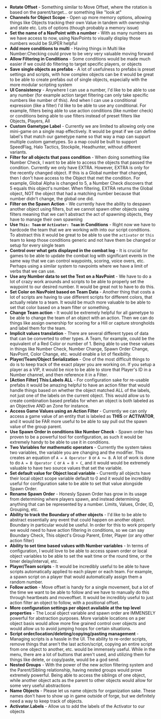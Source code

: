  - **Rotate Offset** - Something similar to Move Offset, where the rotation is
   based on the parent/target... or something like "look at"
 - **Channels for Object Scope** - Open up more memory options, allowing things
   like Objects tracking their own Value in tandem with ownership and state
etc. Lots of options (though probably a memory issue)
 - **Set the name of a NavPoint with a number** - With as many numbers as we
   have access to now, using NavPoints to visually display those numbers would
be SUPER helpful
 - **Add more conditions to multi** - Having things in Multi like
   Number:Checking could prove to be very very valuable moving forward
 - **Allow Filtering in Conditions** - Some conditions would be made much
   easier if we could do filtering to target specific players, or objects
 - **Save single objects as prefabs** - A lot of usefulness to prefabs is
   preset settings and scripts, with how complex objects can be it would be
great to be able to create prefabs out of single objects, especially with the
more modular scripting system
 - **UI Consistency** - Anywhere I can use a number, I'd like to be able to use
   any number (for example action target filtering can only take specific
numbers like number of this). And when I can use a conditional expression (like
a filter) I'd like to be able to use any conditional. For example, filters
being able to use action conditions (like number check) or conditions being
able to use filters instead of preset filters like Objects, Players, All
 - **Custom Gametype Label** - Currently we are limited to allowing only one
   mini-game on a single map effectively. It would be great if we can define
label's that match our gametype name so that way a map can suppurt multiple
custom gametypes. So a map could be built to support SpeedFlag, Halo Tactics,
Stockpile, Headhunter, without different variants.
 - **Filter for all objects that pass condition** - When doing something like
   Number Check, I want to be able to access the objects that passed the
condition. Currently we only have EXTRA. However, EXTRA is only for the
recently changed object. If this is a Global number that changed, then I don't
have access to the Object that met the condition. For example, Global Alpha is
changed to 5, a Number Check discovers that 5 equals this object's number. When
filtering, EXTRA returns the Global object, NOT the object that had a matching
number because that number didn't change, the global one did.
 - **Filter on the Spawn Action** - We currently have the ability to despawn
   another object using filters, but we cannot spawn other objects using
filters meaning that we can't abstract the act of spawning objects, they have
to manage their own spawning
 - **Use `This: Team` or `Activator: Team` in Conditions** - Right now we have
   to hardcode the team that we are working with into our script conditions. To
abstract this it would be great to be able to use the `activator` or `this`
team to keep those conditions generic and not have them be changed or setup for
every single team
 - **Control over what gets displayed in the combat log** - It is crucial for
   games to be able to update the combat log with significant events in the
same way that we can control waypoints, scoring, voice overs, etc. Perhaps
using a similar system to navpoints where we have a limit of verbs that we can
use.
 - **Use any Number data to set the Text on a NavPoint** - We have to do a lot
   of crazy work arounds and scripts to be able to properly set the waypoint to
our desired number. It would be great not to have to do this.
 - **Set Color on NavPoint based on Team Data** - Another thing that costs a
   lot of scripts are having to use different scripts for different colors,
that actually relate to a team. It would be much more valuable to be able to
set that color based on a team filter or something.
 - **Change Team action** - It would be extremely helpful for all gametype to
   be able to change the team of an object with an action. Then we can do
things like assign ownership for scoring for a Hill or capture strongholds and
label them for the team.
 - **Implicit values translation** - There are several different types of data
   that can be converted to other types. A Team, for example, could be the
equivalent of a Red Color or number of 1. Being able to use these values in
things like Number Check, Number Change, Spawn Order Change, NavPoint, Color
Change, etc. would enable a lot of flexibility.
 - **Player/Team/Object Serialization** - One of the most difficult things to
   do is to keep track of the exact player you are working on. If you setup a
player as a VIP, it would be nice to be able to store that Player's ID in a
Number channel, and then reference it in a Filter.
 - **[Action Filter] This:Labels ALL** - For configuration sake for re-usable
   prefabs it would be amazing helpful to have an action filter that would
handle things based on whether the object matched ALL of the labels, not just
one of the labels on the current object. This would allow us to create
combination based prefabs for when an object is both labeled as an Objective
AND an Zone for instance.
 - **Access Game Values using an Action Filter** - Currently we can only access
   a game value of an entity that is labeled as **THIS** or **ACTIVATOR**, and
it would be FAR more useful to be able to say pull out the spawn value of the
group parent.
 - **Use Spawn Order in conditions like Number Check** - Spawn order has proven
   to be a powerful tool for configuration, as such it would be extremely handy
to be able to use it in conditions.
 - **Two Variables for mathematic operators** - Currently the system takes two
   variables, the variable you are changing and the modifier. This creates an
equation of `A = A Operator B` or `A += B`. A lot of work is done to do `A = B
Operator C` or `A = B + C`, and it would would be extremely valuable to have
two source values that set the variable.
 - **Set default value for Object local variable** - Currently all objects have
   their local object scope variable default to 0 and it would be incredibly
useful for configuration sake to be able to set that value alongside Spawn
Order.
 - **Rename Spawn Order** - Honesly Spawn Order has grow in its usage from
   determining where players spawn, and instead determining anything that can
be represented by a number. Limits, Values, Order, ID, Grouping, etc.
 - **Ability to track the Boundary of other objects** - I'd like to be able to
   abstract essentially any event that could happen on another object. Boundary
in particular would be useful. In order for this to work properly we would need
to have action filtering in conditions, so we can say Boundary Check, This
object's Group Parent, Enter, Player (or any other action filter)
 - **Ability to set time based values with Number variables** - In terms of
   configuration, I would love to be able to access spawn order or local object
variables to be able to set the wait time or the round time, or the timer
delay/interval, etc.
 - **Player/Team scripts** - It would be incredibly useful to be able to have
   scripts automatically applied to each player or each team. For example, a
spawn script on a player that would automatically assign them a random number.
 - **Follow action** - Move offset is handy for a single movement, but a lot of
   the time we want to be able to follow and we have to manually do this
through heartbeats and moveoffset. It would be incredibly useful to just action
filter an object to follow, with a positional offset.
 - **More configuration settings per object available at the top level
   properties** - The Local object variable and spawn order are IMMENSELY
powerful for abstraction purposes. More variable locations on a per object
basis would allow more fine grained control over objects and would allow us to
avoid jumping hoops for certain situations.
 - **Script order/location/deleting/copying/pasting management** - Managing
   scripts is a hassle in the UI. The ability to re-order scripts, remove
things that aren't the last action/script, copying an entire script from one
object to another, etc. would be immensely useful. While in the menu, there are
a lot of buttons that aren't used, and utilizing them for things like delete,
or copy/paste, would be a god send.
 - **Nested Groups** - With the power of the new action filtering system and
   the Parent/Sibling relationship, having nested groups would prove extremely
powerful. Being able to access the siblings of one object, while another object
acts as the parent to other objects would allow for some very useful
abstractions
 - **Name Objects** - Please let us name objects for organization sake. These
   names don't have to show up in game outside of forge, but we definitely need
a way to keep track of objects.
 - **Activator.Labels** - Allow us to add the labels of the Activator to our
   objects
